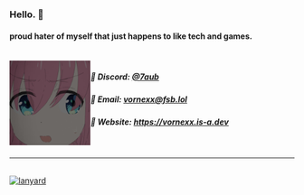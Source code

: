 <h3><b>Hello. 👋</b></h3>
<h4>proud hater of myself that just happens to like tech and games.</h4>
<br />
<img align="left" height="150" src="/bocchi.png" />

<div align="left">
  <h5>🌸 Discord: <a href='https://discord.com/users/1149438819834269856'>@7aub</a></h5>
  <h5>🎀 Email: <a href='mailto:vornexx@fsb.lol'>vornexx@fsb.lol</a></h5>
  <h5>🌷 Website: <a href='https://vornexx.is-a.dev'>https://vornexx.is-a.dev</a></h5>
</div>
<br />
<hr />
<a href='#'>
</a>
<br />
<a href='#'>
  <img alt='lanyard' width="380" height="190" src='https://lanyard.cnrad.dev/api/1149438819834269856' />
</a>
<br />
</ul>
